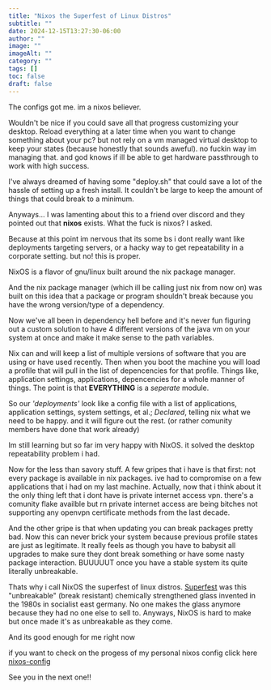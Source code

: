 ```yaml
---
title: "Nixos the Superfest of Linux Distros"
subtitle: ""
date: 2024-12-15T13:27:30-06:00
author: ""
image: ""
imageAlt: ""
category: ""
tags: []
toc: false
draft: false
---
```

The configs got me. im a nixos believer.

Wouldn't be nice if you could save all that progress customizing your desktop. Reload everything at a later time when you want to change something about your pc? but not rely on a vm managed virtual desktop to keep your states (because honestly that sounds aweful). no fuckin way im managing that. and god knows if ill be able to get hardware passthrough to work with high success.

I've always dreamed of having some "deploy.sh" that could save a lot of the hassle of setting up a fresh install. It couldn't be large to keep the amount of things that could break to a minimum.

Anyways... I was lamenting about this to a friend over discord and they pointed out that **nixos** exists.
What the fuck is nixos? I asked.

Because at this point im nervous that its some bs i dont really want like deployments targeting servers, or a hacky way to get repeatability in a corporate setting. but no! this is proper.

NixOS is a flavor of gnu/linux built around the nix package manager.

And the nix package manager (which ill be calling just nix from now on) was built on this idea that a package or program shouldn't break because you have the wrong version/type of a dependency.

Now we've all been in dependency hell before and it's never fun figuring out a custom solution to have 4 different versions of the java vm on your system at once and make it make sense to the path variables.

Nix can and will keep a list of multiple versions of software that you are using or have used recently.
Then when you boot the machine you will load a profile that will pull in the list of depencencies for that profile.
Things like, application settings, applications, depencencies for a whole manner of things.
The point is that **EVERYTHING** is a *seperate* module.

So our *'deployments'* look like a config file with a list of applications, application settings, system settings, et al.; *Declared*, telling nix what we need to be happy. and it will figure out the rest. (or rather comunity members have done that work already)

Im still learning but so far im very happy with NixOS. it solved the desktop repeatability problem i had.

Now for the less than savory stuff.
A few gripes that i have is that first: not every package is available in nix packages. ive had to compromise on a few applications that i had on my last machine. Actually, now that i think about it the only thing left that i dont have is private internet access vpn. there's a comunity flake availble but rn private internet access are being bitches not supporting any openvpn certificate methods from the last decade.

And the other gripe is that when updating you can break packages pretty bad. Now this can never brick your system because previous profile states are just as legitimate. It really feels as though you have to babysit all upgrades to make sure they dont break something or have some nasty package interaction. BUUUUUT once you have a stable system its quite literally unbreakable.

Thats why i call NixOS the superfest of linux distros. [Superfest](https://en.wikipedia.org/wiki/Superfest) was this "unbreakable" (break resistant) chemically strengthened glass invented in the 1980s in socialist east germany. No one makes the glass anymore because they had no one else to sell to. Anyways, NixOS is hard to make but once made it's as unbreakable as they come.

And its good enough for me right now

if you want to check on the progess of my personal nixos config click here [nixos-config](https://codeberg.org/signet-marigold/nixos-config)

See you in the next one!!
